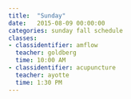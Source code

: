 ```yaml
---
title:  "Sunday"
date:   2015-08-09 00:00:00
categories: sunday fall schedule
classes:
- classidentifier: amflow
  teacher: goldberg
  time: 10:00 AM
- classidentifier: acupuncture
  teacher: ayotte
  time: 1:30 PM
---
```

